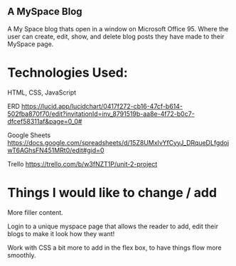 ## A MySpace Blog ##

A My Space blog thats open in a window on Microsoft Office 95. Where the user can create, edit, show, and delete blog posts they have made to their MySpace page. 

# Technologies Used: #

HTML, CSS, JavaScript

ERD https://lucid.app/lucidchart/0417f272-cb16-47cf-b614-502fba870f70/edit?invitationId=inv_8791519b-aa8e-4f72-b0c7-dfcef58311af&page=0_0#

Google Sheets https://docs.google.com/spreadsheets/d/15Z8UMxIvYfCyyJ_DRqueDLfgdojwT6AGhsFN451MRt0/edit#gid=0

Trello https://trello.com/b/w3fNZT1P/unit-2-project

# Things I would like to change / add #

More filler content.

Login to a unique myspace page that allows the reader to add, edit their blogs to make it look how they want!

Work with CSS a bit more to add in the flex box, to have things flow more smoothly.